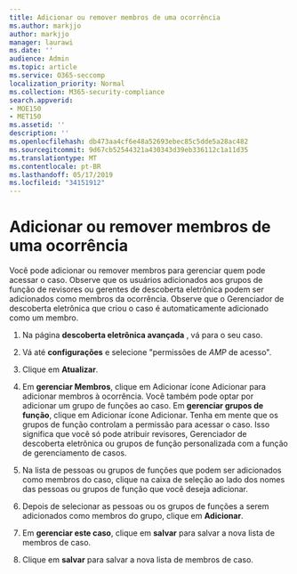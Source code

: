 ```yaml
---
title: Adicionar ou remover membros de uma ocorrência
ms.author: markjjo
author: markjjo
manager: laurawi
ms.date: ''
audience: Admin
ms.topic: article
ms.service: O365-seccomp
localization_priority: Normal
ms.collection: M365-security-compliance
search.appverid:
- MOE150
- MET150
ms.assetid: ''
description: ''
ms.openlocfilehash: db473aa4cf6e48a52693ebec85c5dde5a28ac482
ms.sourcegitcommit: 9d67cb52544321a430343d39eb336112c1a11d35
ms.translationtype: MT
ms.contentlocale: pt-BR
ms.lasthandoff: 05/17/2019
ms.locfileid: "34151912"
---
```

# <a name="add-or-remove-members-from-a-case"></a>Adicionar ou remover membros de uma ocorrência

Você pode adicionar ou remover membros para gerenciar quem pode acessar o caso. Observe que os usuários adicionados aos grupos de função de revisores ou gerentes de descoberta eletrônica podem ser adicionados como membros da ocorrência. Observe que o Gerenciador de descoberta eletrônica que criou o caso é automaticamente adicionado como um membro.

1. Na página **descoberta eletrônica avançada** , vá para o seu caso.

2. Vá até **configurações** e selecione "permissões de _AMP_ de acesso".
 
3. Clique em **Atualizar**.
 
4. Em **gerenciar Membros**, clique em Adicionar ícone Adicionar para adicionar membros à ocorrência. Você também pode optar por adicionar um grupo de funções ao caso. Em **gerenciar grupos de função**, clique em Adicionar ícone Adicionar. 
    Tenha em mente que os grupos de função controlam a permissão para acessar o caso. Isso significa que você só pode atribuir revisores, Gerenciador de descoberta eletrônica ou grupos de função personalizada com a função de gerenciamento de casos.
 
5. Na lista de pessoas ou grupos de funções que podem ser adicionados como membros do caso, clique na caixa de seleção ao lado dos nomes das pessoas ou grupos de função que você deseja adicionar.

6. Depois de selecionar as pessoas ou os grupos de funções a serem adicionados como membros do grupo, clique em **Adicionar**.

7. Em **gerenciar este caso**, clique em **salvar** para salvar a nova lista de membros de caso.

8. Clique em **salvar** para salvar a nova lista de membros de caso.
